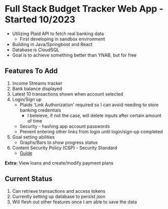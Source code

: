 # Full Stack Budget Tracker Web App - Started 10/2023
  * Utilizing Plaid API to fetch real banking data
      * First developing in sandbox environment
  * Building in Java/Springboot and React
  * Database is CloudSQL
  * Goal is to achieve something better than YNAB, but for free

## Features To Add
1. Income Streams tracker
2. Bank balance displayed
3. Latest 10 transactions shown when account selected
4. Login/Sign up
    * Plaids 'Link Authorization' required so I can avoid needing to store banking credentials
       * I beleieve, if not the case, will delete inputs after certain amount of time
    * Security - hashing app account passwords
    * Prevent entering other links from login until login/sign-up completed
5. Goal setting abilities
    * Graphs/Bars to show progress status
6. Content Security Policy (CSP) - Security Standard
    * [Guide](https://www.stackhawk.com/blog/spring-content-security-policy-guide-what-it-is-and-how-to-enable-it/#:~:text=Luckily%2C%20it's%20pretty%20simple%20to,a%20configuration%20that%20enables%20CSP.)
  
**Extra:** View loans and create/modify payment plans
  

## Current Status
1. Can retrieve transactions and access tokens
2. Currently setting up database to persist json
3. Will flesh out other features once I am able to save the data
